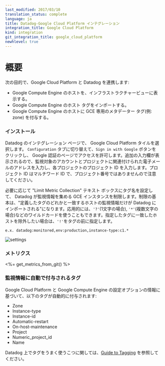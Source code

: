 ```yaml
---
last_modified: 2017/03/10
translation_status: complete
language: ja
title: Datadog-Google Cloud Platform インテグレーション
integration_title: Google Cloud Platform
kind: integration
git_integration_title: google_cloud_platform
newhlevel: true
---
```


<!-- ### Overview

Connect to Google Cloud Platform to:

* See your Google Compute Engine hosts in the infrastructure overview
* Import your Google Compute Engine host tags
* Tag your Google Compute Engine hosts with additional compute-specific metadata (e.g. zone)
-->

# 概要

次の目的で、Google Cloud Platform と Datadog を連携します:

* Google Compute Engine のホストを、インフラストラクチャービューに表示する。
* Google Compute Engine のホスト タグをインポートする。
* Google Compute Engine のホストに GCE 専用のメタデーター タグ(例: zone) を付与する。


<!-- ### Installation

From the Integrations page in the Datadog app, select the Google Cloud Platform tile. Switch to the **Configuration** tab and click the **Sign in with Google** button. After you allow access enter the email associated with the account and the Project you wish to monitor. Enter the Project ID for each project. The Project ID is the multi-word id and not the Project Number.

Optionally, you can limit the GCE instances that are pulled into Datadog by entering tags in the "Limit Metric Collection" textbox. Only hosts that match one of the defined tags will be imported into Datadog. Wildcards, such as '?' (for single characters) and '*' (for multiple characters) can also be used. Host matching a given tag can also be excluded by adding '!' before the tag.

~~~
e.x. datadog:monitored,env:production,instance-type:c1.*
~~~

![settings](/static/images/GCPSetup.png) -->

### インストール

Datadog のインテグレーション ページで、 Google Cloud Platform タイルを選択します。 `Configuration` タブに切り替えて、`Sign in with Google` ボタンをクリックし、 Google 認証のページでアクセスを許可します。追加の入力欄が表示されるので、監視対象のアカウントとプロジェクトに関連付けられた電子メールのアドレスを入力し、各プロジェクトのプロジェクト ID を入力します。プロジェクト ID はマルチワード ID で、プロジェクト番号ではありませんので注意してください。

必要に応じて "Limit Metric Collection" テキスト ボックスにタグ名を設定して、 Datadog が監視情報を集める GCE インスタンスを制限します。制限の基本は、"定義したタグのどれかと一致するホストの監視情報だけが Datadog にインポートされる"になります。応用的には、`'?'`(1文字の場合), `'*'`(複数文字の場合)などのワイルドカードを使うこともできます。指定したタグに一致したホストを除外したい場合は、`'!'`をタグの前に指定します。

~~~
e.x. datadog:monitored,env:production,instance-type:c1.*
~~~

![settings](/static/images/GCPSetup.png)


<!-- ### Metrics

<%= get_metrics_from_git() %> -->

### メトリクス

<%= get_metrics_from_git() %>


<!-- ### Tags Assigned

Tags are automatically assigned based on a variety of configuration options with regards to Google Cloud Platform and the Google Compute Engine. The following tags will be automatically assigned:

* Zone
* Instance-type
* Instance-id
* Automatic-restart
* On-host-maintenance
* Project
* Numeric_project_id
* Name

To learn more about tags in the Datadog platform, refer to the [Guide to Tagging](/guides/tagging) -->

### 監視情報に自動で付与されるタグ

Google Cloud Platform と Google Compute Engine の設定オプションの情報に基づいて、以下のタグが自動的に付与されます:

* Zone
* Instance-type
* Instance-id
* Automatic-restart
* On-host-maintenance
* Project
* Numeric_project_id
* Name

Datadog 上でタグをうまく使うこつに関しては、[Guide to Tagging][j1] を参照してください。


  [1]:/guides/tagging
  [j1]:/ja/guides/tagging
